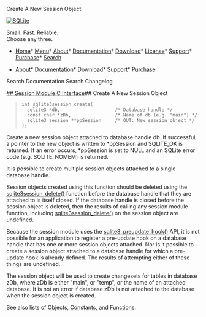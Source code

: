 




Create A New Session Object




[![SQLite](../images/sqlite370_banner.gif)](../index.html)


Small. Fast. Reliable.  
Choose any three.


* [Home](../index.html)* [Menu](javascript:void(0))* [About](../about.html)* [Documentation](../docs.html)* [Download](../download.html)* [License](../copyright.html)* [Support](../support.html)* [Purchase](../prosupport.html)* [Search](javascript:void(0))




* [About](../about.html)* [Documentation](../docs.html)* [Download](../download.html)* [Support](../support.html)* [Purchase](../prosupport.html)






Search Documentation
Search Changelog







[## Session Module C Interface](../session/intro.html)## Create A New Session Object


> ```
> int sqlite3session_create(
>   sqlite3 *db,                    /* Database handle */
>   const char *zDb,                /* Name of db (e.g. "main") */
>   sqlite3_session **ppSession     /* OUT: New session object */
> );
> 
> ```


Create a new session object attached to database handle db. If successful,
a pointer to the new object is written to \*ppSession and SQLITE\_OK is
returned. If an error occurs, \*ppSession is set to NULL and an SQLite
error code (e.g. SQLITE\_NOMEM) is returned.


It is possible to create multiple session objects attached to a single
database handle.


Session objects created using this function should be deleted using the
[sqlite3session\_delete()](../session/sqlite3session_delete.html) function before the database handle that they
are attached to is itself closed. If the database handle is closed before
the session object is deleted, then the results of calling any session
module function, including [sqlite3session\_delete()](../session/sqlite3session_delete.html) on the session object
are undefined.


Because the session module uses the [sqlite3\_preupdate\_hook()](../c3ref/preupdate_blobwrite.html) API, it
is not possible for an application to register a pre\-update hook on a
database handle that has one or more session objects attached. Nor is
it possible to create a session object attached to a database handle for
which a pre\-update hook is already defined. The results of attempting 
either of these things are undefined.


The session object will be used to create changesets for tables in
database zDb, where zDb is either "main", or "temp", or the name of an
attached database. It is not an error if database zDb is not attached
to the database when the session object is created.


See also lists of
 [Objects](../session/objlist.html),
 [Constants](../session/constlist.html), and
 [Functions](../session/funclist.html).


